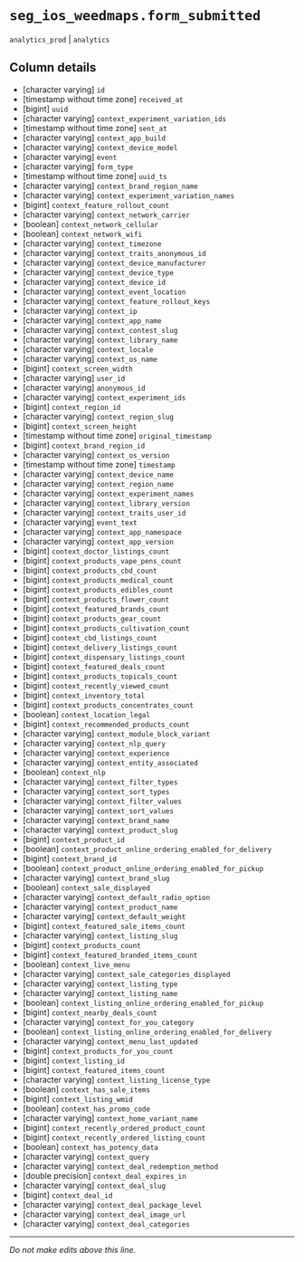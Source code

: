 # `seg_ios_weedmaps.form_submitted`
`analytics_prod` | `analytics`

## Column details
* [character varying] `id`
* [timestamp without time zone] `received_at`
* [bigint]    `uuid`
* [character varying] `context_experiment_variation_ids`
* [timestamp without time zone] `sent_at`
* [character varying] `context_app_build`
* [character varying] `context_device_model`
* [character varying] `event`
* [character varying] `form_type`
* [timestamp without time zone] `uuid_ts`
* [character varying] `context_brand_region_name`
* [character varying] `context_experiment_variation_names`
* [bigint]    `context_feature_rollout_count`
* [character varying] `context_network_carrier`
* [boolean]   `context_network_cellular`
* [boolean]   `context_network_wifi`
* [character varying] `context_timezone`
* [character varying] `context_traits_anonymous_id`
* [character varying] `context_device_manufacturer`
* [character varying] `context_device_type`
* [character varying] `context_device_id`
* [character varying] `context_event_location`
* [character varying] `context_feature_rollout_keys`
* [character varying] `context_ip`
* [character varying] `context_app_name`
* [character varying] `context_contest_slug`
* [character varying] `context_library_name`
* [character varying] `context_locale`
* [character varying] `context_os_name`
* [bigint]    `context_screen_width`
* [character varying] `user_id`
* [character varying] `anonymous_id`
* [character varying] `context_experiment_ids`
* [bigint]    `context_region_id`
* [character varying] `context_region_slug`
* [bigint]    `context_screen_height`
* [timestamp without time zone] `original_timestamp`
* [bigint]    `context_brand_region_id`
* [character varying] `context_os_version`
* [timestamp without time zone] `timestamp`
* [character varying] `context_device_name`
* [character varying] `context_region_name`
* [character varying] `context_experiment_names`
* [character varying] `context_library_version`
* [character varying] `context_traits_user_id`
* [character varying] `event_text`
* [character varying] `context_app_namespace`
* [character varying] `context_app_version`
* [bigint]    `context_doctor_listings_count`
* [bigint]    `context_products_vape_pens_count`
* [bigint]    `context_products_cbd_count`
* [bigint]    `context_products_medical_count`
* [bigint]    `context_products_edibles_count`
* [bigint]    `context_products_flower_count`
* [bigint]    `context_featured_brands_count`
* [bigint]    `context_products_gear_count`
* [bigint]    `context_products_cultivation_count`
* [bigint]    `context_cbd_listings_count`
* [bigint]    `context_delivery_listings_count`
* [bigint]    `context_dispensary_listings_count`
* [bigint]    `context_featured_deals_count`
* [bigint]    `context_products_topicals_count`
* [bigint]    `context_recently_viewed_count`
* [bigint]    `context_inventory_total`
* [bigint]    `context_products_concentrates_count`
* [boolean]   `context_location_legal`
* [bigint]    `context_recommended_products_count`
* [character varying] `context_module_block_variant`
* [character varying] `context_nlp_query`
* [character varying] `context_experience`
* [character varying] `context_entity_associated`
* [boolean]   `context_nlp`
* [character varying] `context_filter_types`
* [character varying] `context_sort_types`
* [character varying] `context_filter_values`
* [character varying] `context_sort_values`
* [character varying] `context_brand_name`
* [character varying] `context_product_slug`
* [bigint]    `context_product_id`
* [boolean]   `context_product_online_ordering_enabled_for_delivery`
* [bigint]    `context_brand_id`
* [boolean]   `context_product_online_ordering_enabled_for_pickup`
* [character varying] `context_brand_slug`
* [boolean]   `context_sale_displayed`
* [character varying] `context_default_radio_option`
* [character varying] `context_product_name`
* [character varying] `context_default_weight`
* [bigint]    `context_featured_sale_items_count`
* [character varying] `context_listing_slug`
* [bigint]    `context_products_count`
* [bigint]    `context_featured_branded_items_count`
* [boolean]   `context_live_menu`
* [character varying] `context_sale_categories_displayed`
* [character varying] `context_listing_type`
* [character varying] `context_listing_name`
* [boolean]   `context_listing_online_ordering_enabled_for_pickup`
* [bigint]    `context_nearby_deals_count`
* [character varying] `context_for_you_category`
* [boolean]   `context_listing_online_ordering_enabled_for_delivery`
* [character varying] `context_menu_last_updated`
* [bigint]    `context_products_for_you_count`
* [bigint]    `context_listing_id`
* [bigint]    `context_featured_items_count`
* [character varying] `context_listing_license_type`
* [boolean]   `context_has_sale_items`
* [bigint]    `context_listing_wmid`
* [boolean]   `context_has_promo_code`
* [character varying] `context_home_variant_name`
* [bigint]    `context_recently_ordered_product_count`
* [bigint]    `context_recently_ordered_listing_count`
* [boolean]   `context_has_potency_data`
* [character varying] `context_query`
* [character varying] `context_deal_redemption_method`
* [double precision] `context_deal_expires_in`
* [character varying] `context_deal_slug`
* [bigint]    `context_deal_id`
* [character varying] `context_deal_package_level`
* [character varying] `context_deal_image_url`
* [character varying] `context_deal_categories`

-------------------------------------------------------------------------------
*Do not make edits above this line.*
